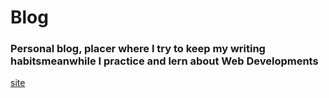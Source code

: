 # Blog
### Personal blog, placer where I try to keep my writing habitsmeanwhile I practice and lern about Web Developments
[site](https://lehendss.github.io/) 

